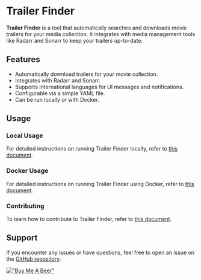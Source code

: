 # Trailer Finder

**Trailer Finder** is a tool that automatically searches and downloads movie trailers for your media collection. It integrates with media management tools like Radarr and Sonarr to keep your trailers up-to-date.

## Features

- Automatically download trailers for your movie collection.
- Integrates with Radarr and Sonarr.
- Supports international languages for UI messages and notifications.
- Configurable via a simple YAML file.
- Can be run locally or with Docker.

## Usage

### Local Usage

For detailed instructions on running Trailer Finder locally, refer to [this document](./doc/local-usage.md).

### Docker Usage

For detailed instructions on running Trailer Finder using Docker, refer to [this document](./doc/docker-usage.md).

### Contributing

To learn how to contribute to Trailer Finder, refer to [this document](./doc/contributing.md).

## Support

If you encounter any issues or have questions, feel free to open an issue on the [GitHub repository](https://github.com/kalibrado/trailer-finder/issues).

[!["Buy Me A Beer"](https://www.buymeacoffee.com/assets/img/custom_images/orange_img.png)](https://www.buymeacoffee.com/leonardofod)
